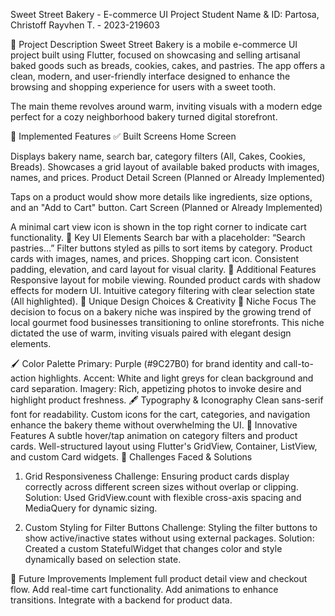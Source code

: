 Sweet Street Bakery - E-commerce UI Project
Student Name & ID:
Partosa, Christoff Rayvhen T. - 2023-219603

🧁 Project Description
Sweet Street Bakery is a mobile e-commerce UI project built using Flutter, focused on showcasing and selling artisanal baked goods such as breads, cookies, cakes, and pastries. The app offers a clean, modern, and user-friendly interface designed to enhance the browsing and shopping experience for users with a sweet tooth.

The main theme revolves around warm, inviting visuals with a modern edge perfect for a cozy neighborhood bakery turned digital storefront.

📱 Implemented Features
✅ Built Screens
Home Screen

Displays bakery name, search bar, category filters (All, Cakes, Cookies, Breads).
Showcases a grid layout of available baked products with images, names, and prices.
Product Detail Screen (Planned or Already Implemented)

Taps on a product would show more details like ingredients, size options, and an "Add to Cart" button.
Cart Screen (Planned or Already Implemented)

A minimal cart view icon is shown in the top right corner to indicate cart functionality.
🎯 Key UI Elements
Search bar with a placeholder: “Search pastries…”
Filter buttons styled as pills to sort items by category.
Product cards with images, names, and prices.
Shopping cart icon.
Consistent padding, elevation, and card layout for visual clarity.
🔧 Additional Features
Responsive layout for mobile viewing.
Rounded product cards with shadow effects for modern UI.
Intuitive category filtering with clear selection state (All highlighted).
🎨 Unique Design Choices & Creativity
🍰 Niche Focus
The decision to focus on a bakery niche was inspired by the growing trend of local gourmet food businesses transitioning to online storefronts. This niche dictated the use of warm, inviting visuals paired with elegant design elements.

🖌 Color Palette
Primary: Purple (#9C27B0) for brand identity and call-to-action highlights.
Accent: White and light greys for clean background and card separation.
Imagery: Rich, appetizing photos to invoke desire and highlight product freshness.
🖋 Typography & Iconography
Clean sans-serif font for readability.
Custom icons for the cart, categories, and navigation enhance the bakery theme without overwhelming the UI.
🌟 Innovative Features
A subtle hover/tap animation on category filters and product cards.
Well-structured layout using Flutter's GridView, Container, ListView, and custom Card widgets.
🧠 Challenges Faced & Solutions
1. Grid Responsiveness
Challenge: Ensuring product cards display correctly across different screen sizes without overlap or clipping.
Solution: Used GridView.count with flexible cross-axis spacing and MediaQuery for dynamic sizing.

2. Custom Styling for Filter Buttons
Challenge: Styling the filter buttons to show active/inactive states without using external packages.
Solution: Created a custom StatefulWidget that changes color and style dynamically based on selection state.

🚀 Future Improvements
Implement full product detail view and checkout flow.
Add real-time cart functionality.
Add animations to enhance transitions.
Integrate with a backend for product data.
